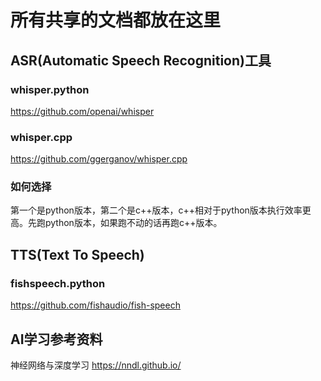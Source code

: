 # 所有共享的文档都放在这里
## ASR(Automatic Speech Recognition)工具
### whisper.python
https://github.com/openai/whisper
### whisper.cpp
https://github.com/ggerganov/whisper.cpp

### 如何选择
第一个是python版本，第二个是c++版本，c++相对于python版本执行效率更高。先跑python版本，如果跑不动的话再跑c++版本。


## TTS(Text To Speech)
### fishspeech.python
https://github.com/fishaudio/fish-speech



## AI学习参考资料
神经网络与深度学习 https://nndl.github.io/




